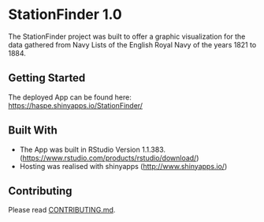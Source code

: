 # StationFinder 1.0

The StationFinder project was built to offer a graphic visualization for the data gathered from Navy Lists of the English Royal Navy of the years 1821 to 1884.

## Getting Started

The deployed App can be found here: https://haspe.shinyapps.io/StationFinder/


## Built With

* The App was built in RStudio Version 1.1.383. (https://www.rstudio.com/products/rstudio/download/)
* Hosting was realised with shinyapps (http://www.shinyapps.io/)

## Contributing

Please read [CONTRIBUTING.md](https://github.com/Latz3/StationFinder/blob/master/CONTRIBUTING.md).




